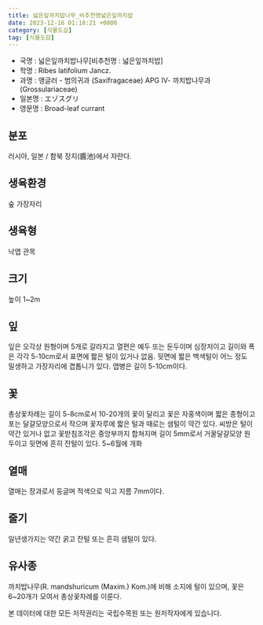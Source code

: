 ```yaml
---
title: 넓은잎까치밥나무_비추천명넓은잎까치밥
date: 2023-12-16 01:18:21 +0800
category: [식물도감]
tag: [식물도감]
---
```




- 국명 : 넓은잎까치밥나무[비추천명 : 넓은잎까치밥]
- 학명 : Ribes latifolium Jancz.
- 과명 : 앵글러 - 범의귀과 (Saxifragaceae) APG Ⅳ- 까치밥나무과 (Grossulariaceae)
- 일본명 : エゾスグリ
- 영문명 : Broad-leaf currant


## 분포
러시아, 일본 / 함북 장지(醬池)에서 자란다.
## 생육환경
숲 가장자리
## 생육형
낙엽 관목
## 크기
높이 1~2m
## 잎
잎은 오각상 원형이며 5개로 갈라지고 열편은 예두 또는 둔두이며 심장저이고 길이와 폭은 각각 5-10cm로서 표면에 짧은 털이 있거나 없음. 뒷면에 짧은 백색털이 어느 정도 밀생하고 가장자리에 겹톱니가 있다. 엽병은 길이 5-10cm이다.
## 꽃
총상꽃차례는 길이 5-8cm로서 10-20개의 꽃이 달리고 꽃은 자홍색이며 짧은 종형이고 포는 달걀모양으로서 작으며 꽃자루에 짧은 털과 때로는 샘털이 약간 있다. 씨방은 털이 약간 있거나 없고 꽃받침조각은 중앙부까지 합쳐지며 길이 5mm로서 거꿀달걀모양 원두이고 뒷면에 흔히 잔털이 있다. 5~6월에 개화
## 열매
열매는 장과로서 둥글며 적색으로 익고 지름 7mm이다.
## 줄기
일년생가지는 약간 굵고 잔털 또는 흔히 샘털이 있다.
## 유사종
까치밥나무(R. mandshuricum (Maxim.) Kom.)에 비해 소지에 털이 있으며, 꽃은 6~20개가 모여서 총상꽃차례를 이룬다.






본 데이터에 대한 모든 저작권리는 국립수목원 또는 원저작자에게 있습니다.
